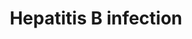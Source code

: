 ---
annotations:
- type: Disease Ontology
  value: hepatitis B
- type: Cell Type Ontology
  value: hepatocyte
authors:
- Khanspers
- Finterly
communities:
- CPTAC
description: The Hepatitis B virus (HBV) is a virus in the Hepadnaviridae family which
  infects hepatocytes in the liver. It causes both acute and chronic infections, and
  prolonged chronic infection can lead to complications such as cirrhosis and an increased
  risk of hepatocellular carcinoma (HCC).  The left side of the pathway describes
  the pathogenesis of HBV. The virus binds NTCP (SLC10A1) and is subsequently endocytosed.
  It is transported to the nucleus where viral polymerase creates covalently closed
  circular DNA (cccDNA). Using the host RNA polymerase, this is transcribed into viral
  mRNAs. Viral DNA polymerase then synthesizes viral DNA via its reverse transcriptase
  activity. Assembled viral particles exit the cell via the ESCRT pathway.  The HBV
  regulatory protein HBx interferes with many cellular processes including transcription,
  signal transduction, cell cycle progress, protein degradation, apoptosis and chromosomal
  stability.
last-edited: 2021-06-22
organisms:
- Homo sapiens
redirect_from:
- /index.php/Pathway:WP4666
- /instance/WP4666
schema-jsonld:
- '@context': https://schema.org/
  '@id': https://wikipathways.github.io/pathways/WP4666.html
  '@type': Dataset
  creator:
    '@type': Organization
    name: WikiPathways
  description: The Hepatitis B virus (HBV) is a virus in the Hepadnaviridae family
    which infects hepatocytes in the liver. It causes both acute and chronic infections,
    and prolonged chronic infection can lead to complications such as cirrhosis and
    an increased risk of hepatocellular carcinoma (HCC).  The left side of the pathway
    describes the pathogenesis of HBV. The virus binds NTCP (SLC10A1) and is subsequently
    endocytosed. It is transported to the nucleus where viral polymerase creates covalently
    closed circular DNA (cccDNA). Using the host RNA polymerase, this is transcribed
    into viral mRNAs. Viral DNA polymerase then synthesizes viral DNA via its reverse
    transcriptase activity. Assembled viral particles exit the cell via the ESCRT
    pathway.  The HBV regulatory protein HBx interferes with many cellular processes
    including transcription, signal transduction, cell cycle progress, protein degradation,
    apoptosis and chromosomal stability.
  keywords:
  - IFNB1
  - PRKCA
  - STAT3
  - BID
  - PIK3R1
  - IFNA5
  - IFNA16
  - AKT3
  - ELK1
  - TLR4
  - PIK3R2
  - MAVS
  - STAT2
  - ATF4
  - JUN
  - VDAC3
  - GRB2
  - FOS
  - IKBKE
  - TRAF6
  - PRKCB
  - FAS
  - IRAK4
  - NRAS
  - MAP3K1
  - MAP2K2
  - CXCL8
  - PIK3CD
  - ATF2
  - Ca2+
  - MYC
  - MAPK3
  - TGFB2
  - FASLG
  - RAF1
  - 'DNA Damage '
  - MAP2K4
  - CHUK
  - TLR3
  - BIRC5
  - MAPK8
  - PIK3CA
  - ESCRT Pathway
  - IFNA2
  - PCNA
  - PIK3CB
  - CYCS
  - SLC10A1
  - CASP8
  - BRAF
  - TGFB3
  - Response
  - MAP2K3
  - CREB3L3
  - TRAF3
  - BAX
  - JAK3
  - STAT5A
  - CREBBP
  - YWHAB
  - NFATC3
  - TNF
  - SRC
  - MAPK10
  - IRAK1
  - CREB3L4
  - IFNA6
  - STAT5B
  - CREB5
  - KRAS
  - CREB1
  - TAB1
  - NFKB1
  - CREB3L2
  - EGR3
  - IFNA1
  - MAP2K6
  - DDB2
  - CASP12
  - MAPK14
  - YWHAQ
  - STAT1
  - ATF6B
  - MAPK1
  - TICAM1
  - JAK1
  - TYK2
  - NFATC4
  - MAPK11
  - CREB3L1
  - IFNA4
  - IFNA14
  - CREB3
  - ATP6AP1
  - RELA
  - MAPK13
  - STAT6
  - IFNA8
  - MAPK9
  - TGFBR2
  - SOS1
  - IL6
  - IKBKB
  - IFNA13
  - FADD
  - STAT4
  - IRF7
  - CASP3
  - APAF1
  - BAD
  - TAB2
  - PTK2B
  - PRKCG
  - JAK2
  - SOS2
  - MYD88
  - BCL2
  - MMP9
  - MAPK12
  - IFNA7
  - MAP2K1
  - TLR2
  - TIRAP
  - MAP2K7
  - TGFB1
  - CASP10
  - DDX58
  - EP300
  - AKT1
  - TBK1
  - DDX3X
  - IKBKG
  - CASP9
  - PIK3R3
  - IRF3
  - SMAD2
  - SMAD4
  - IFNA21
  - HSPG2
  - SMAD3
  - AKT2
  - NFATC2
  - ARAF
  - IFNA10
  - IFNA17
  - IFIH1
  - CDKN1A
  - MAP3K7
  - TGFBR1
  - IFNAR1
  - EGR2
  - NFATC1
  - HRAS
  - TICAM2
  - DDB1
  - YWHAZ
  license: CC0
  name: Hepatitis B infection
seo: CreativeWork
title: Hepatitis B infection
wpid: WP4666
---